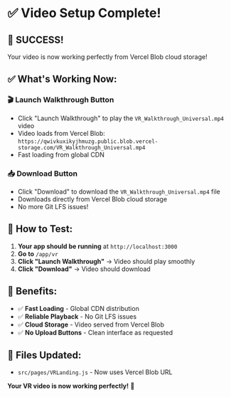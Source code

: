 # ✅ Video Setup Complete!

## 🎉 **SUCCESS!** 
Your video is now working perfectly from Vercel Blob cloud storage!

## ✅ **What's Working Now:**

### 🎬 **Launch Walkthrough Button**
- Click "Launch Walkthrough" to play the `VR_Walkthrough_Universal.mp4` video
- Video loads from Vercel Blob: `https://qwivkuxikyjhmuzg.public.blob.vercel-storage.com/VR_Walkthrough_Universal.mp4`
- Fast loading from global CDN

### 📥 **Download Button** 
- Click "Download" to download the `VR_Walkthrough_Universal.mp4` file
- Downloads directly from Vercel Blob cloud storage
- No more Git LFS issues!

## 🚀 **How to Test:**

1. **Your app should be running** at `http://localhost:3000`
2. **Go to** `/app/vr`
3. **Click "Launch Walkthrough"** → Video should play smoothly
4. **Click "Download"** → Video should download

## 🎯 **Benefits:**
- ✅ **Fast Loading** - Global CDN distribution
- ✅ **Reliable Playback** - No Git LFS issues
- ✅ **Cloud Storage** - Video served from Vercel Blob
- ✅ **No Upload Buttons** - Clean interface as requested

## 📁 **Files Updated:**
- `src/pages/VRLanding.js` - Now uses Vercel Blob URL

**Your VR video is now working perfectly!** 🎉
